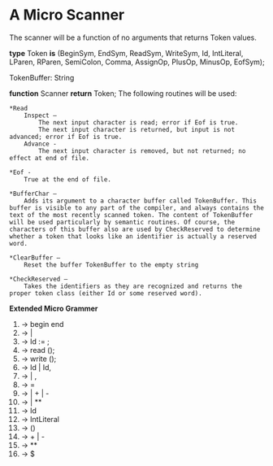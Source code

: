 # A Micro Scanner
The scanner will be a function of no arguments that returns Token values.

**type** 
Token **is** (BeginSym, EndSym, ReadSym, WriteSym, Id, IntLiteral, LParen,
RParen, SemiColon, Comma, AssignOp, PlusOp, MinusOp, EofSym); 

TokenBuffer: String

**function** Scanner **return** Token; 
	The following routines will be used: 


	*Read  
		Inspect — 
			The next input character is read; error if Eof is true.
			The next input character is returned, but input is not advanced; error if Eof is true.
		Advance - 
			The next input character is removed, but not returned; no effect at end of file.
 
	*Eof -
		True at the end of file.

	*BufferChar —  
		Adds its argument to a character buffer called TokenBuffer. This buffer is visible to any part of the compiler, and always contains the text of the most recently scanned token. The content of TokenBuffer will be used particularly by semantic routines. Of course, the characters of this buffer also are used by CheckReserved to determine whether a token that looks like an identifier is actually a reserved word.

	*ClearBuffer —  
		Reset the buffer TokenBuffer to the empty string

	*CheckReserved —  
		Takes the identifiers as they are recognized and returns the proper token class (either Id or some reserved word).


**Extended Micro Grammer** 
1. <program> -> begin <stmt list> end 
2. <stmt list> -> <statement> | <statement> <stmt list> 
3. <statement> -> Id := <expression>; 
4. <statement> -> read (<id list>); 
5. <statement> -> write (<expr list>); 
6. <id list> -> Id | Id, <id list> 
7. <expr list> -> <expression> | <expression>, <expr list> 
8. <bool expression> -> <expression> = <expression> 
9. <expression> -> <exponential> | <exponential> + <expression> | <exponential> - <expression> 
10. <exponential> -> <primary> | <primary> ** <exponential> 
11. <primary> -> Id 
12. <primary> -> IntLiteral 
13. <primary> -> (<expression>) 
14. <add op> -> + | - 
15. <exp op> -> ** 
16. <system goal> -> <program>$ 